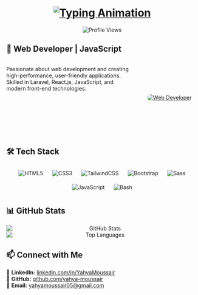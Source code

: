 <h1 align="center">
  <a href="https://git.io/typing-svg">
    <img src="https://readme-typing-svg.demolab.com?font=Fira+Code&weight=600&size=24&duration=3000&pause=1000&color=58A6FF&center=true&vCenter=true&width=500&height=50&lines=HELLO%2C+I'M+Yahya+Moussair!;WELCOME+TO+MY+GITHUB+%F0%9F%91%8B" alt="Typing Animation" />
  </a>
</h1>

<p align="center">
  <img src="https://komarev.com/ghpvc/?username=yahya-moussair&label=Profile%20Views&color=blue&style=flat" alt="Profile Views" />
</p>

## 🌟 Web Developer | JavaScript

<div dir="auto" style="
    display: flex;
    gap: 20px;
    align-items: center;
">
    <div align="left" style="margin-bottom: 100px;">
     <p dir="auto"> Passionate about web development and creating high-performance, user-friendly applications. Skilled in Laravel, React.js, JavaScript, and modern front-end technologies.</p>
    </div>
    <div align="center" dir="auto" style="
    width: 100%;
">
      <a href="https://camo.githubusercontent.com/69dbfbcfc838751aaa69e8387d6b6d0a2a7e2acdfc5c5b046eb32c5ce57ca775/68747470733a2f2f692e67697068792e636f6d2f6d656469612f7167515567674143335066763638377150432f67697068792e77656270" rel="nofollow"><img src="https://camo.githubusercontent.com/69dbfbcfc838751aaa69e8387d6b6d0a2a7e2acdfc5c5b046eb32c5ce57ca775/68747470733a2f2f692e67697068792e636f6d2f6d656469612f7167515567674143335066763638377150432f67697068792e77656270" alt="Web Developer" style="border-radius: 20px;max-width: 100%;"></a>
    </div>
  </div>

## 🛠️ Tech Stack
<p align="center">
  <img src="https://img.icons8.com/color/96/000000/html-5.png" alt="HTML5" style="margin: 10px;"/>
  <img src="https://img.icons8.com/color/96/000000/css3.png" alt="CSS3" style="margin: 10px;"/>
  <img src="https://img.icons8.com/color/96/000000/tailwindcss.png" alt="TailwindCSS" style="margin: 10px;"/>
  <img src="https://img.icons8.com/color/96/000000/bootstrap.png" alt="Bootstrap" style="margin: 10px;"/>
  <img src="https://img.icons8.com/color/96/000000/sass.png" alt="Sass" style="margin: 10px;"/>
  <img src="https://img.icons8.com/color/96/000000/javascript.png" alt="JavaScript" style="margin: 10px;"/>
  <img src="https://img.icons8.com/color/96/000000/bash.png" alt="Bash" style="margin: 10px;"/>
</p>

## 📊 GitHub Stats

<p align="center">
  <img src="https://github-readme-stats.vercel.app/api?username=yahya-moussair&show_icons=true&theme=radical" alt="GitHub Stats" style="display: block; margin: 0 auto;"/>
  <img src="https://github-readme-stats.vercel.app/api/top-langs/?username=yahya-moussair&layout=compact&theme=radical" alt="Top Languages" style="display: block; margin: 0 auto;"/>
</p>

## 📫 Connect with Me

📌 **LinkedIn:** [linkedin.com/in/YahyaMoussair](https://linkedin.com/in/YahyaMoussair)  
📌 **GitHub:** [github.com/yahya-moussair](https://github.com/yahya-moussair)  
📌 **Email:** [yahyamoussair05@gmail.com](mailto:yahyamoussair05@gmail.com)
